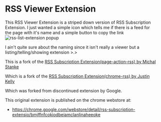 RSS Viewer Extension
=========
This RSS Viewer Extension is a striped down version of RSS Subscription Extension.
I just wanted a simple icon which tells me if there is a feed for the page with it's name and a simple button to copy the link
![rss-list-extension popup](https://raw.githubusercontent.com/asl97/rss-list-extension/master/screenshot.png)

I ain't quite sure about the naming since it isn't really a viewer but a listing/telling/showing extension >.>

This is a fork of the [RSS Subscription Extension(page-action-rss) by Michal Stanke](https://github.com/MikkCZ/page-action-rss)

Which is a fork of the [RSS Subscription Extension(chrome-rss) by Justin Kelly](https://github.com/justinkelly/chrome-rss)

Which was forked from discontinued extension by Google.


This original extension is published on the chrome webstore at:

* https://chrome.google.com/webstore/detail/rss-subscription-extensio/bmjffnfcokiodbeiamclanljnaheeoke
